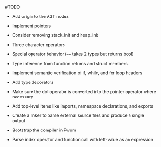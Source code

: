 #TODO
- Add origin to the AST nodes

- Implement pointers

- Consider removing stack_init and heap_init

- Three character operators

- Special operator behavior (`==` takes 2 types but returns bool)

- Type inference from function returns and struct members

- Implement semantic verification of if, while, and for loop headers

- Add type decorators

- Make sure the dot operator is converted into the pointer operator where necessary

- Add top-level items like imports, namespace declarations, and exports

- Create a linker to parse external source files and produce a single output

- Bootstrap the compiler in Fwum

- Parse index operator and function call with left-value as an expression
